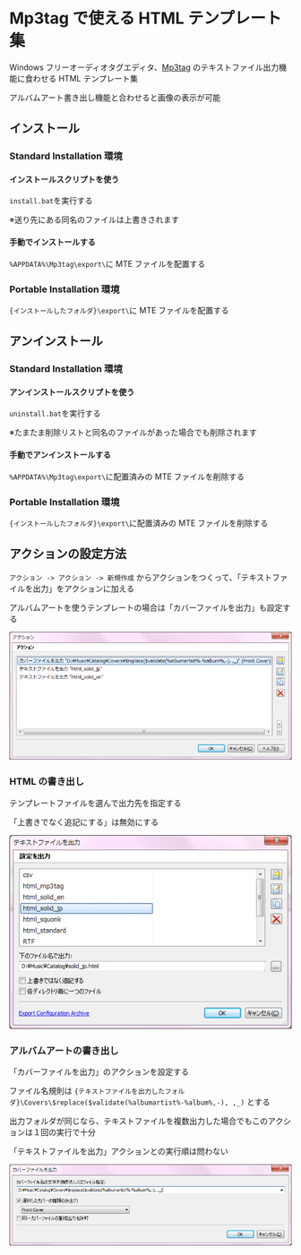 # Mp3tag で使える HTML テンプレート集

Windows フリーオーディオタグエディタ、[Mp3tag](https://www.mp3tag.de/) のテキストファイル出力機能に食わせる HTML テンプレート集

アルバムアート書き出し機能と合わせると画像の表示が可能

## インストール

### Standard Installation 環境

#### インストールスクリプトを使う

`install.bat`を実行する

※送り先にある同名のファイルは上書きされます

#### 手動でインストールする

`%APPDATA%\Mp3tag\export\`に MTE ファイルを配置する

### Portable Installation 環境

`{インストールしたフォルダ}\export\`に MTE ファイルを配置する

## アンインストール

### Standard Installation 環境

#### アンインストールスクリプトを使う

`uninstall.bat`を実行する

※たまたま削除リストと同名のファイルがあった場合でも削除されます

#### 手動でアンインストールする

`%APPDATA%\Mp3tag\export\`に配置済みの MTE ファイルを削除する

### Portable Installation 環境

`{インストールしたフォルダ}\export\`に配置済みの MTE ファイルを削除する

## アクションの設定方法

`アクション -> アクション -> 新規作成` からアクションをつくって、「テキストファイルを出力」をアクションに加える

アルバムアートを使うテンプレートの場合は「カバーファイルを出力」も設定する

![アクション](action.png)

### HTML の書き出し

テンプレートファイルを選んで出力先を指定する

「上書きでなく追記にする」は無効にする

![テキストファイルを出力](text.png)

### アルバムアートの書き出し

「カバーファイルを出力」のアクションを設定する

ファイル名規則は `{テキストファイルを出力したフォルダ}\Covers\$replace($validate(%albumartist%-%album%,-), ,_)` とする

出力フォルダが同じなら、テキストファイルを複数出力した場合でもこのアクションは１回の実行で十分

「テキストファイルを出力」アクションとの実行順は問わない

![カバーファイルを出力](cover.png)